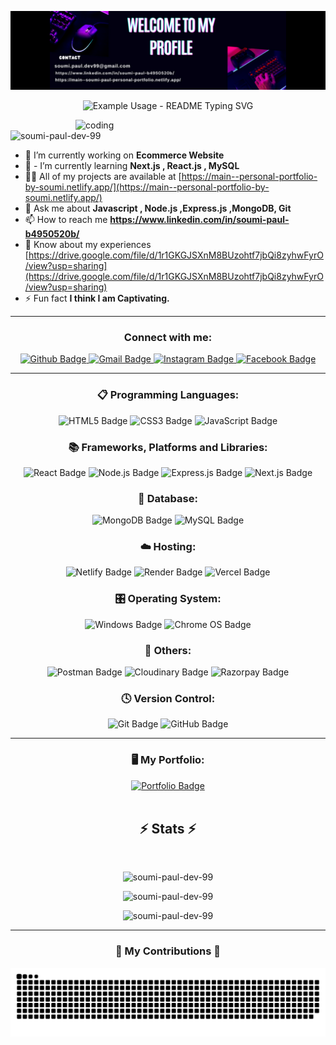 ![logo](soumibanner.png)
<p align="center">
  <img
    src="https://readme-typing-svg.demolab.com/?lines=Hi+👋+I'm+Soumi+Paul+👩‍💼!;A+Passionate+Web+developer+from+India!!&font=Fira%20Code&center=true&width=480&height=60&duration=4000&pause=1000"
    alt="Example Usage - README Typing SVG"
  />
</p>
<img
  align="right"
  alt="coding"
  width="400"
  src="https://camo.githubusercontent.com/3d9ef72111f57a8c333f2d42a3cf14280024312c295f4b343cbc0da59005a9e0/68747470733a2f2f63646e2e6472696262626c652e636f6d2f75736572732f3333313236352f73637265656e73686f74732f323534323538372f676162692d642e676966"
/>

<p align="left">
  <img
    src="https://komarev.com/ghpvc/?username=soumi-paul-dev-99&label=Profile%20views&color=0e75b6&style=flat"
    alt="soumi-paul-dev-99"
  />
</p>

- 🔭 I’m currently working on **Ecommerce Website**
- 🌱 - I’m currently learning **Next.js , React.js , MySQL** 
- 👨‍💻 All of my projects are available at
[https://main--personal-portfolio-by-soumi.netlify.app/](https://main--personal-portfolio-by-soumi.netlify.app/)
- 💬 Ask me about **Javascript , Node.js ,Express.js ,MongoDB, Git** 
- 📫 How to reach me **https://www.linkedin.com/in/soumi-paul-b4950520b/** 
- 📄 Know about my experiences
[https://drive.google.com/file/d/1r1GKGJSXnM8BUzohtf7jbQi8zyhwFyrO/view?usp=sharing](https://drive.google.com/file/d/1r1GKGJSXnM8BUzohtf7jbQi8zyhwFyrO/view?usp=sharing)
- ⚡ Fun fact **I think I am Captivating.**
<hr />

<h3 align="center">Connect with me:</h3>

<div align="center">
  <div id="badges">
    <a href="https://github.com/Soumi-Paul-dev-99">
      <img
        src="https://img.shields.io/badge/Github-yellow?style=for-the-badge&logo=Github&logoColor=black"
        alt="Github Badge"
      />
    </a>
    <a href="mailto:soumi.paul.dev99@gmail.com">
      <img
        src="https://img.shields.io/badge/Gmail-pink?style=for-the-badge&logo=Gmail"
        alt="Gmail Badge"
      />
    </a>
    <a href="https://instagram.com/soumipaul221298">
      <img
        src="https://img.shields.io/badge/Instagram-purple?style=for-the-badge&logo=instagram&logoColor=white"
        alt="Instagram Badge"
      />
    </a>
    <a href="https://fb.com/soumi.paul.mamon98">
      <img
        src="https://img.shields.io/badge/Facebook-blue?style=for-the-badge&logo=facebook&logoColor=white"
        alt="Facebook Badge"
      />
    </a>
   
  </div>
</div>
<hr />
<div align="center">
  <h3>📋 Programming Languages:</h3>
  <img src="https://img.shields.io/badge/html5-%23E34F26.svg?style=for-the-badge&logo=html5&logoColor=white" alt="HTML5 Badge" />
  <img src="https://img.shields.io/badge/css3-%231572B6.svg?style=for-the-badge&logo=css3&logoColor=white" alt="CSS3 Badge" />
  <img src="https://img.shields.io/badge/javascript-%23323330.svg?style=for-the-badge&logo=javascript&logoColor=%23F7DF1E" alt="JavaScript Badge" />
  <br />
  <h3>📚 Frameworks, Platforms and Libraries:</h3>
  <img src="https://img.shields.io/badge/react-%2320232a.svg?style=for-the-badge&logo=react&logoColor=%2361DAFB" alt="React Badge" />
  <img src="https://img.shields.io/badge/node.js-6DA55F?style=for-the-badge&logo=node.js&logoColor=white" alt="Node.js Badge" />
  <img src="https://img.shields.io/badge/express.js-%23404d59.svg?style=for-the-badge&logo=express&logoColor=%2361DAFB" alt="Express.js Badge" />
    <img src="https://img.shields.io/badge/next.js-6DA55F?style=for-the-badge&logo=next.js&logoColor=white" alt="Next.js Badge" />

  <br />
  <h3>💾 Database:</h3>
  <img src="https://img.shields.io/badge/MongoDB-%234ea94b.svg?style=for-the-badge&logo=mongodb&logoColor=white" alt="MongoDB Badge" />
  <img src="https://img.shields.io/badge/MySQL-%234ea94b.svg?style=for-the-badge&logo=mongodb&logoColor=white" alt="MySQL Badge" />
  <br />
  <h3>☁️ Hosting:</h3>
  <img src="https://img.shields.io/badge/netlify-%23000000.svg?style=for-the-badge&logo=netlify&logoColor=#00C7B7" alt="Netlify Badge" />
  <img src="https://img.shields.io/badge/Render-%46E3B7.svg?style=for-the-badge&logo=render&logoColor=white" alt="Render Badge" />
  <img src="https://img.shields.io/badge/vercel-%23000000.svg?style=for-the-badge&logo=vercel&logoColor=white" alt="Vercel Badge" />
  <br />
  <h3>🎛️ Operating System:</h3>
  <img src="https://img.shields.io/badge/Windows-0078D6?style=for-the-badge&logo=windows&logoColor=white" alt="Windows Badge" />
  <img src="https://img.shields.io/badge/chrome%20os-3d89fc?style=for-the-badge&logo=google%20chrome&logoColor=white" alt="Chrome OS Badge" />
  <br />
  <h3>🥅 Others:</h3>
  <img src="https://img.shields.io/badge/Postman-FF6C37?style=for-the-badge&logo=postman&logoColor=white" alt="Postman Badge" />
  <img src="https://img.shields.io/badge/Cloudinary-3448C5.svg?style=for-the-badge&logo=Cloudinary&logoColor=white" alt="Cloudinary Badge" />
  <img src="https://img.shields.io/badge/Razorpay-0C2451.svg?style=for-the-badge&logo=Razorpay&logoColor=white" alt="Razorpay Badge" />
  <br />
  <h3>🕓 Version Control:</h3>
  <img src="https://img.shields.io/badge/git-%23F05033.svg?style=for-the-badge&logo=git&logoColor=white" alt="Git Badge" />
  <img src="https://img.shields.io/badge/github-%23121011.svg?style=for-the-badge&logo=github&logoColor=white" alt="GitHub Badge" />
  <hr />
</div>

<div align="center">
  <h3 style="text-align: center;">🖥️ My Portfolio:</h3>
  <a href="https://main--personal-portfolio-by-soumi.netlify.app/">
    <img src="https://img.shields.io/badge/Portfolio-%23000000.svg?style=for-the-badge&logo=firefox&logoColor=#FF7139" alt="Portfolio Badge" />
  </a>
</div>

<br />

<h2 align="center">⚡ Stats ⚡</h2>
<br />

<p align="center">
  <img src="https://github-readme-stats.vercel.app/api/top-langs?username=soumi-paul-dev-99&show_icons=true&locale=en&layout=compact&theme=react&border_radius=20" alt="soumi-paul-dev-99" />
</p>

<p align="center">
  <img src="https://github-readme-stats.vercel.app/api?username=soumi-paul-dev-99&show_icons=true&locale=en&theme=react&border_radius=20" alt="soumi-paul-dev-99" />
</p>

<p align="center">
  <img src="https://github-readme-streak-stats.herokuapp.com/?user=soumi-paul-dev-99&theme=react&border_radius=20" alt="soumi-paul-dev-99" />
</p>

<div align="center">
  <hr />
  <h3>🐍 My Contributions 🐍</h3>
  <picture>
    <source media="(prefers-color-scheme: dark)" srcset="https://raw.githubusercontent.com/platane/snk/output/github-contribution-grid-snake-dark.svg" />
    <source media="(prefers-color-scheme: light)" srcset="https://raw.githubusercontent.com/platane/snk/output/github-contribution-grid-snake.svg" />
    <img alt="github contribution grid snake animation" src="https://raw.githubusercontent.com/platane/snk/output/github-contribution-grid-snake.svg" />
  </picture>
</div>
</div>
